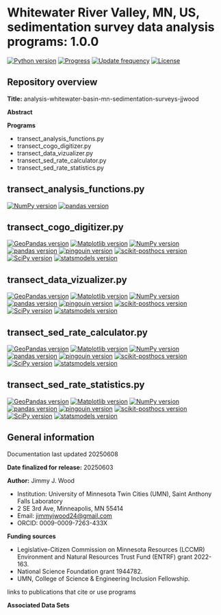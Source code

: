 
# Whitewater River Valley, MN, US, sedimentation survey data analysis programs: 1.0.0

[![Python version](https://img.shields.io/badge/python-3.10.4-yellow)](https://www.python.org/downloads/release/python-3104/)
[![Progress](https://img.shields.io/badge/Progress-in--development-yellow)](https://github.com/wood1466/analysis-whitewater-basin-mn-sedimentmgmation-surveys-jjwood/blob/main)
[![Update frequency](https://img.shields.io/badge/Updates-as--needed-yellow)](https://github.com/wood1466/analysis-whitewater-basin-mn-sedimentation-surveys-jjwood/blob/main)
[![License](https://img.shields.io/badge/License-MIT-yellow)](https://github.com/wood1466/analysis-whitewater-basin-mn-sedimentation-surveys-jjwood/blob/main/LICENSE)

## Repository overview

**Title:** analysis-whitewater-basin-mn-sedimentation-surveys-jjwood

**Abstract**

**Programs**
- transect_analysis_functions.py
- transect_cogo_digitizer.py
- transect_data_vizualizer.py
- transect_sed_rate_calculator.py
- transect_sed_rate_statistics.py

## transect_analysis_functions.py

[![NumPy version](https://img.shields.io/badge/numpy-1.24.1-yellow)](https://pypi.org/project/numpy/1.24.1/)
[![pandas version](https://img.shields.io/badge/pandas-1.5.3-yellow)](https://pypi.org/project/pandas/1.5.3/)

## transect_cogo_digitizer.py

[![GeoPandas version](https://img.shields.io/badge/geopandas-0.12.2-yellow)](https://pypi.org/project/geopandas/0.12.2/)
[![Matplotlib version](https://img.shields.io/badge/matplotlib-3.6.3-yellow)](https://pypi.org/project/matplotlib/3.6.3/)
[![NumPy version](https://img.shields.io/badge/numpy-1.24.1-yellow)](https://pypi.org/project/numpy/1.24.1/)
[![pandas version](https://img.shields.io/badge/pandas-1.5.3-yellow)](https://pypi.org/project/pandas/1.5.3/)
[![pingouin version](https://img.shields.io/badge/pingouin-0.5.5-yellow)](https://pypi.org/project/pingouin/0.5.5/)
[![scikit-posthocs version](https://img.shields.io/badge/scikit--posthocs-0.7.0-yellow)](https://pypi.org/project/scikit-posthocs/0.7.0/)
[![SciPy version](https://img.shields.io/badge/scipy-1.10.0-yellow)](https://pypi.org/project/scipy/1.10.0/)
[![statsmodels version](https://img.shields.io/badge/statsmodels-0.14.0-yellow)](https://pypi.org/project/statsmodels/0.14.0/)

## transect_data_vizualizer.py

[![GeoPandas version](https://img.shields.io/badge/geopandas-0.12.2-yellow)](https://pypi.org/project/geopandas/0.12.2/)
[![Matplotlib version](https://img.shields.io/badge/matplotlib-3.6.3-yellow)](https://pypi.org/project/matplotlib/3.6.3/)
[![NumPy version](https://img.shields.io/badge/numpy-1.24.1-yellow)](https://pypi.org/project/numpy/1.24.1/)
[![pandas version](https://img.shields.io/badge/pandas-1.5.3-yellow)](https://pypi.org/project/pandas/1.5.3/)
[![pingouin version](https://img.shields.io/badge/pingouin-0.5.5-yellow)](https://pypi.org/project/pingouin/0.5.5/)
[![scikit-posthocs version](https://img.shields.io/badge/scikit--posthocs-0.7.0-yellow)](https://pypi.org/project/scikit-posthocs/0.7.0/)
[![SciPy version](https://img.shields.io/badge/scipy-1.10.0-yellow)](https://pypi.org/project/scipy/1.10.0/)
[![statsmodels version](https://img.shields.io/badge/statsmodels-0.14.0-yellow)](https://pypi.org/project/statsmodels/0.14.0/)

## transect_sed_rate_calculator.py

[![GeoPandas version](https://img.shields.io/badge/geopandas-0.12.2-yellow)](https://pypi.org/project/geopandas/0.12.2/)
[![Matplotlib version](https://img.shields.io/badge/matplotlib-3.6.3-yellow)](https://pypi.org/project/matplotlib/3.6.3/)
[![NumPy version](https://img.shields.io/badge/numpy-1.24.1-yellow)](https://pypi.org/project/numpy/1.24.1/)
[![pandas version](https://img.shields.io/badge/pandas-1.5.3-yellow)](https://pypi.org/project/pandas/1.5.3/)
[![pingouin version](https://img.shields.io/badge/pingouin-0.5.5-yellow)](https://pypi.org/project/pingouin/0.5.5/)
[![scikit-posthocs version](https://img.shields.io/badge/scikit--posthocs-0.7.0-yellow)](https://pypi.org/project/scikit-posthocs/0.7.0/)
[![SciPy version](https://img.shields.io/badge/scipy-1.10.0-yellow)](https://pypi.org/project/scipy/1.10.0/)
[![statsmodels version](https://img.shields.io/badge/statsmodels-0.14.0-yellow)](https://pypi.org/project/statsmodels/0.14.0/)

## transect_sed_rate_statistics.py

[![GeoPandas version](https://img.shields.io/badge/geopandas-0.12.2-yellow)](https://pypi.org/project/geopandas/0.12.2/)
[![Matplotlib version](https://img.shields.io/badge/matplotlib-3.6.3-yellow)](https://pypi.org/project/matplotlib/3.6.3/)
[![NumPy version](https://img.shields.io/badge/numpy-1.24.1-yellow)](https://pypi.org/project/numpy/1.24.1/)
[![pandas version](https://img.shields.io/badge/pandas-1.5.3-yellow)](https://pypi.org/project/pandas/1.5.3/)
[![pingouin version](https://img.shields.io/badge/pingouin-0.5.5-yellow)](https://pypi.org/project/pingouin/0.5.5/)
[![scikit-posthocs version](https://img.shields.io/badge/scikit--posthocs-0.7.0-yellow)](https://pypi.org/project/scikit-posthocs/0.7.0/)
[![SciPy version](https://img.shields.io/badge/scipy-1.10.0-yellow)](https://pypi.org/project/scipy/1.10.0/)
[![statsmodels version](https://img.shields.io/badge/statsmodels-0.14.0-yellow)](https://pypi.org/project/statsmodels/0.14.0/)


## General information
Documentation last updated 20250608

**Date finalized for release:** 20250603

**Author:** Jimmy J. Wood
- Institution: University of Minnesota Twin Cities (UMN), Saint Anthony Falls Laboratory
- 2 SE 3rd Ave, Minneapolis, MN 55414
- Email: <jimmyjwood24@gmail.com>
- ORCID: 0009-0009-7263-433X
  
**Funding sources**
- Legislative-Citizen Commission on Minnesota Resources (LCCMR) Environment and Natural Resources Trust Fund (ENTRF) grant 2022-163.
- National Science Foundation grant 1944782.
- UMN, College of Science & Engineering Inclusion Fellowship.

links to publications that cite or use programs

**Associated Data Sets**
